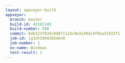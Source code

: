 ```yaml
---
layout: appveyor-build
appveyor:
  branch: master
  build-id: 43181343
  build-number: 508
  commit: 64b323f83dc0d87112dc9e3a30dc4f8ea31933f1
  job-id: ig1oh1994385mkn0
  job-number: 1
  os-name: Windows
  test-result: 1
---
```


